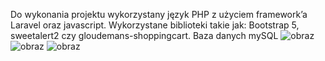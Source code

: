 Do wykonania projektu wykorzystany język PHP z użyciem framework’a Laravel oraz javascript. Wykorzystane biblioteki takie jak: Bootstrap 5, sweetalert2 czy gloudemans-shoppingcart. Baza danych mySQL
![obraz](https://github.com/user-attachments/assets/05b2124f-7d6d-4316-ad09-8c696fbc0b36)
![obraz](https://github.com/user-attachments/assets/0914a479-9cf4-4dd3-b97e-7096130c28d1)
![obraz](https://github.com/user-attachments/assets/34f9ccde-b596-43f2-b989-5527dbbd55e6)

